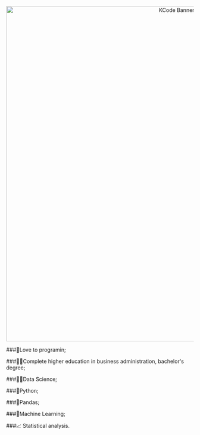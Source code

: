 <center>
    <img src="https://i.ibb.co/wQg0qzq/Banner.png" width="900" alt="KCode Banner"  />
</center>

###💚Love to programin;

###👨‍🎓Complete higher education in business administration, bachelor's degree;

###👨‍🔬Data Science;

###🐍Python;

###🐼Pandas;

###🧮Machine Learning;

###📈 Statistical analysis.
